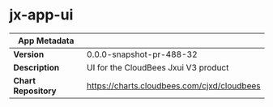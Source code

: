 # jx-app-ui

|App Metadata||
|---|---|
| **Version** | 0.0.0-snapshot-pr-488-32 |
| **Description** | UI for the CloudBees Jxui V3 product |
| **Chart Repository** | https://charts.cloudbees.com/cjxd/cloudbees |

